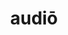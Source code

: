 ---
title: audiō
meaning: to hear
ch: four
pos: verb
secondppstem: aud
infend: īre
conjugation: fourth
derivative: audition, audience
---